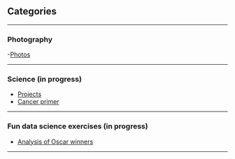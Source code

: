 ## Categories

---

### Photography

-[Photos](https://karinisaev.pb.online/)

---

### Science (in progress)

- [Projects](/Projects)
- [Cancer primer](/sample_page)

---

### Fun data science exercises (in progress) 

- [Analysis of Oscar winners](/Oscars_analysis)

---




